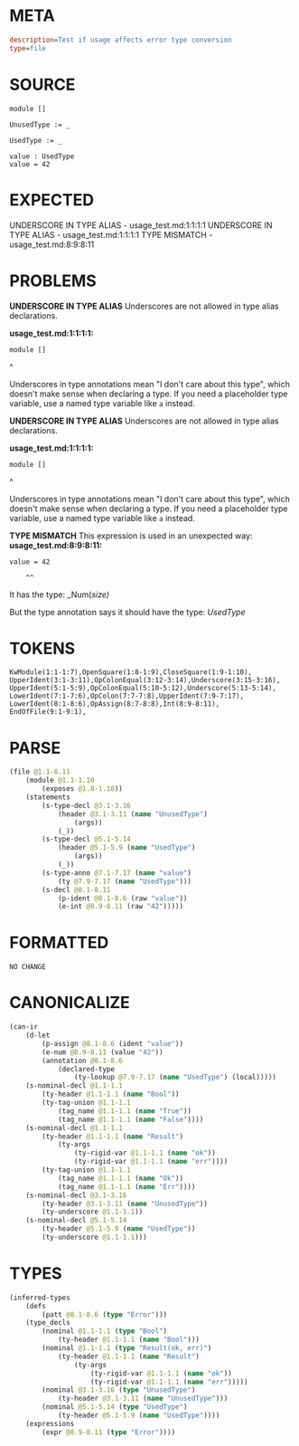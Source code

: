 # META
~~~ini
description=Test if usage affects error type conversion
type=file
~~~
# SOURCE
~~~roc
module []

UnusedType := _

UsedType := _

value : UsedType
value = 42
~~~
# EXPECTED
UNDERSCORE IN TYPE ALIAS - usage_test.md:1:1:1:1
UNDERSCORE IN TYPE ALIAS - usage_test.md:1:1:1:1
TYPE MISMATCH - usage_test.md:8:9:8:11
# PROBLEMS
**UNDERSCORE IN TYPE ALIAS**
Underscores are not allowed in type alias declarations.

**usage_test.md:1:1:1:1:**
```roc
module []
```
^

Underscores in type annotations mean "I don't care about this type", which doesn't make sense when declaring a type. If you need a placeholder type variable, use a named type variable like `a` instead.

**UNDERSCORE IN TYPE ALIAS**
Underscores are not allowed in type alias declarations.

**usage_test.md:1:1:1:1:**
```roc
module []
```
^

Underscores in type annotations mean "I don't care about this type", which doesn't make sense when declaring a type. If you need a placeholder type variable, use a named type variable like `a` instead.

**TYPE MISMATCH**
This expression is used in an unexpected way:
**usage_test.md:8:9:8:11:**
```roc
value = 42
```
        ^^

It has the type:
    _Num(_size)_

But the type annotation says it should have the type:
    _UsedType_

# TOKENS
~~~zig
KwModule(1:1-1:7),OpenSquare(1:8-1:9),CloseSquare(1:9-1:10),
UpperIdent(3:1-3:11),OpColonEqual(3:12-3:14),Underscore(3:15-3:16),
UpperIdent(5:1-5:9),OpColonEqual(5:10-5:12),Underscore(5:13-5:14),
LowerIdent(7:1-7:6),OpColon(7:7-7:8),UpperIdent(7:9-7:17),
LowerIdent(8:1-8:6),OpAssign(8:7-8:8),Int(8:9-8:11),
EndOfFile(9:1-9:1),
~~~
# PARSE
~~~clojure
(file @1.1-8.11
	(module @1.1-1.10
		(exposes @1.8-1.10))
	(statements
		(s-type-decl @3.1-3.16
			(header @3.1-3.11 (name "UnusedType")
				(args))
			(_))
		(s-type-decl @5.1-5.14
			(header @5.1-5.9 (name "UsedType")
				(args))
			(_))
		(s-type-anno @7.1-7.17 (name "value")
			(ty @7.9-7.17 (name "UsedType")))
		(s-decl @8.1-8.11
			(p-ident @8.1-8.6 (raw "value"))
			(e-int @8.9-8.11 (raw "42")))))
~~~
# FORMATTED
~~~roc
NO CHANGE
~~~
# CANONICALIZE
~~~clojure
(can-ir
	(d-let
		(p-assign @8.1-8.6 (ident "value"))
		(e-num @8.9-8.11 (value "42"))
		(annotation @8.1-8.6
			(declared-type
				(ty-lookup @7.9-7.17 (name "UsedType") (local)))))
	(s-nominal-decl @1.1-1.1
		(ty-header @1.1-1.1 (name "Bool"))
		(ty-tag-union @1.1-1.1
			(tag_name @1.1-1.1 (name "True"))
			(tag_name @1.1-1.1 (name "False"))))
	(s-nominal-decl @1.1-1.1
		(ty-header @1.1-1.1 (name "Result")
			(ty-args
				(ty-rigid-var @1.1-1.1 (name "ok"))
				(ty-rigid-var @1.1-1.1 (name "err"))))
		(ty-tag-union @1.1-1.1
			(tag_name @1.1-1.1 (name "Ok"))
			(tag_name @1.1-1.1 (name "Err"))))
	(s-nominal-decl @3.1-3.16
		(ty-header @3.1-3.11 (name "UnusedType"))
		(ty-underscore @1.1-1.1))
	(s-nominal-decl @5.1-5.14
		(ty-header @5.1-5.9 (name "UsedType"))
		(ty-underscore @1.1-1.1)))
~~~
# TYPES
~~~clojure
(inferred-types
	(defs
		(patt @8.1-8.6 (type "Error")))
	(type_decls
		(nominal @1.1-1.1 (type "Bool")
			(ty-header @1.1-1.1 (name "Bool")))
		(nominal @1.1-1.1 (type "Result(ok, err)")
			(ty-header @1.1-1.1 (name "Result")
				(ty-args
					(ty-rigid-var @1.1-1.1 (name "ok"))
					(ty-rigid-var @1.1-1.1 (name "err")))))
		(nominal @3.1-3.16 (type "UnusedType")
			(ty-header @3.1-3.11 (name "UnusedType")))
		(nominal @5.1-5.14 (type "UsedType")
			(ty-header @5.1-5.9 (name "UsedType"))))
	(expressions
		(expr @8.9-8.11 (type "Error"))))
~~~
